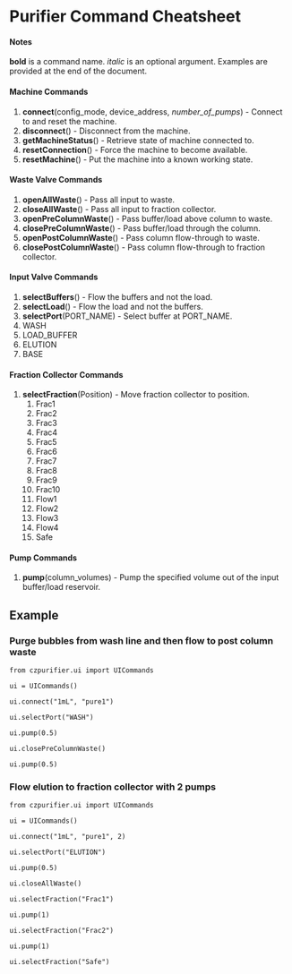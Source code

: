 # Purifier Command Cheatsheet

#### Notes
**bold** is a command name.
*italic* is an optional argument.
Examples are provided at the end of the document.

#### Machine Commands

1. **connect**(config_mode, device_address, *number_of_pumps*) - Connect to and reset the machine.
2. **disconnect**() - Disconnect from the machine.
3. **getMachineStatus**() - Retrieve state of machine connected to.
4. **resetConnection**() - Force the machine to become available.
5. **resetMachine**() - Put the machine into a known working state.

#### Waste Valve Commands
1. **openAllWaste**() - Pass all input to waste.
2. **closeAllWaste**() - Pass all input to fraction collector.
3. **openPreColumnWaste**() - Pass buffer/load above column to waste.
4. **closePreColumnWaste**() - Pass buffer/load through the column.
5. **openPostColumnWaste**() - Pass column flow-through to waste.
6. **closePostColumnWaste**() - Pass column flow-through to fraction collector.

#### Input Valve Commands
1. **selectBuffers**() - Flow the buffers and not the load.
2. **selectLoad**() - Flow the load and not the buffers.
3. **selectPort**(PORT_NAME) - Select buffer at PORT_NAME.
  1. WASH
  2. LOAD_BUFFER
  3. ELUTION
  4. BASE

#### Fraction Collector Commands
1. **selectFraction**(Position) - Move fraction collector to position.
   1. Frac1
   2. Frac2
   3. Frac3
   4. Frac4
   5. Frac5
   6. Frac6
   7. Frac7
   8. Frac8
   9. Frac9
   10. Frac10
   11. Flow1
   12. Flow2
   13. Flow3
   14. Flow4
   15. Safe

#### Pump Commands
1. **pump**(column_volumes) - Pump the specified volume out of the input buffer/load reservoir.

## Example

### Purge bubbles from wash line and then flow to post column waste

`from czpurifier.ui import UICommands`

`ui = UICommands()`

`ui.connect("1mL", "pure1")`

`ui.selectPort("WASH")`

`ui.pump(0.5)`

`ui.closePreColumnWaste()`

`ui.pump(0.5)`

### Flow elution to fraction collector with 2 pumps

`from czpurifier.ui import UICommands`

`ui = UICommands()`

`ui.connect("1mL", "pure1", 2)`

`ui.selectPort("ELUTION")`

`ui.pump(0.5)`

`ui.closeAllWaste()`

`ui.selectFraction("Frac1")`

`ui.pump(1)`

`ui.selectFraction("Frac2")`

`ui.pump(1)`

`ui.selectFraction("Safe")`
